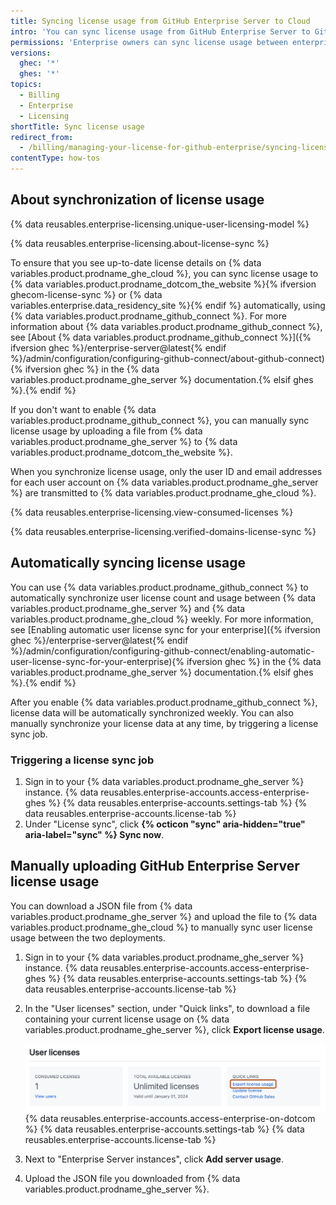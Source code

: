 ```yaml
---
title: Syncing license usage from GitHub Enterprise Server to Cloud
intro: 'You can sync license usage from GitHub Enterprise Server to GitHub Enterprise Cloud to view all license usage across your enterprise in one place and ensure that people with accounts in both environments only consume one user license.'
permissions: 'Enterprise owners can sync license usage between enterprise accounts on {% data variables.product.prodname_ghe_server %} and {% data variables.product.prodname_ghe_cloud %}.'
versions:
  ghec: '*'
  ghes: '*'
topics:
  - Billing
  - Enterprise
  - Licensing
shortTitle: Sync license usage
redirect_from:
  - /billing/managing-your-license-for-github-enterprise/syncing-license-usage-between-github-enterprise-server-and-github-enterprise-cloud
contentType: how-tos
---
```


## About synchronization of license usage

{% data reusables.enterprise-licensing.unique-user-licensing-model %}

{% data reusables.enterprise-licensing.about-license-sync %}

To ensure that you see up-to-date license details on {% data variables.product.prodname_ghe_cloud %}, you can sync license usage to {% data variables.product.prodname_dotcom_the_website %}{% ifversion ghecom-license-sync %} or {% data variables.enterprise.data_residency_site %}{% endif %} automatically, using {% data variables.product.prodname_github_connect %}. For more information about {% data variables.product.prodname_github_connect %}, see [About {% data variables.product.prodname_github_connect %}]({% ifversion ghec %}/enterprise-server@latest{% endif %}/admin/configuration/configuring-github-connect/about-github-connect){% ifversion ghec %} in the {% data variables.product.prodname_ghe_server %} documentation.{% elsif ghes %}.{% endif %}

If you don't want to enable {% data variables.product.prodname_github_connect %}, you can manually sync license usage by uploading a file from {% data variables.product.prodname_ghe_server %} to {% data variables.product.prodname_dotcom_the_website %}.

When you synchronize license usage, only the user ID and email addresses for each user account on {% data variables.product.prodname_ghe_server %} are transmitted to {% data variables.product.prodname_ghe_cloud %}.

{% data reusables.enterprise-licensing.view-consumed-licenses %}

{% data reusables.enterprise-licensing.verified-domains-license-sync %}

## Automatically syncing license usage

You can use {% data variables.product.prodname_github_connect %} to automatically synchronize user license count and usage between {% data variables.product.prodname_ghe_server %} and {% data variables.product.prodname_ghe_cloud %} weekly. For more information, see [Enabling automatic user license sync for your enterprise]({% ifversion ghec %}/enterprise-server@latest{% endif %}/admin/configuration/configuring-github-connect/enabling-automatic-user-license-sync-for-your-enterprise){% ifversion ghec %} in the {% data variables.product.prodname_ghe_server %} documentation.{% elsif ghes %}.{% endif %}

After you enable {% data variables.product.prodname_github_connect %}, license data will be automatically synchronized weekly. You can also manually synchronize your license data at any time, by triggering a license sync job.

### Triggering a license sync job

1. Sign in to your {% data variables.product.prodname_ghe_server %} instance.
{% data reusables.enterprise-accounts.access-enterprise-ghes %}
{% data reusables.enterprise-accounts.settings-tab %}
{% data reusables.enterprise-accounts.license-tab %}
1. Under "License sync", click **{% octicon "sync" aria-hidden="true" aria-label="sync" %} Sync now**.

## Manually uploading GitHub Enterprise Server license usage

You can download a JSON file from {% data variables.product.prodname_ghe_server %} and upload the file to {% data variables.product.prodname_ghe_cloud %} to manually sync user license usage between the two deployments.

1. Sign in to your {% data variables.product.prodname_ghe_server %} instance.
{% data reusables.enterprise-accounts.access-enterprise-ghes %}
{% data reusables.enterprise-accounts.settings-tab %}
{% data reusables.enterprise-accounts.license-tab %}
1. In the "User licenses" section, under "Quick links", to download a file containing your current license usage on {% data variables.product.prodname_ghe_server %}, click **Export license usage**.

   ![Screenshot of the "User licenses" section of the "License" page. A link, labeled "Export license usage", is outlined in dark orange.](/assets/images/enterprise/management-console/export-license-usage-link.png)
{% data reusables.enterprise-accounts.access-enterprise-on-dotcom %}
{% data reusables.enterprise-accounts.settings-tab %}
{% data reusables.enterprise-accounts.license-tab %}
1. Next to "Enterprise Server instances", click **Add server usage**.
1. Upload the JSON file you downloaded from {% data variables.product.prodname_ghe_server %}.
